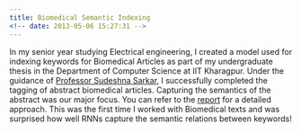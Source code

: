 ```yaml
---
title: Biomedical Semantic Indexing
<!-- date: 2013-05-06 15:27:31 -->
---
```


In my senior year studying Electrical engineering, I created a model used for indexing keywords for Biomedical Articles as part of my undergraduate thesis in the Department of Computer Science at IIT Kharagpur. Under the guidance of [Professor Sudeshna Sarkar](http://cse.iitkgp.ac.in/~sudeshna/), I successfully completed the tagging of abstract biomedical articles. Capturing the semantics of the abstract was our major focus. You can refer to the [report](https://sakshiagarwal.github.io/BTPReport.pdf) for a detailed approach. This was the first time I worked with Biomedical texts and was surprised how well RNNs capture the semantic relations between keywords!
